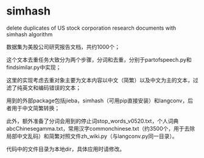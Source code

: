 # simhash
delete duplicates of US stock corporation research documents with simhash algorithm

数据集为美股公司研究报告文档，共约1000个；

这个文本去重任务大致分为两个步骤，分词和去重，分别于partofspeech.py和findsimilar.py中实现；

这里的实现考虑去重对象主要为文本内容以中文（简繁）以及中文为主的文本，过滤了纯英文和编码错误的文本；

用到的外部package包括jieba，simhash（可用pip直接安装）和langconv，后者用于中文简繁转换；

此外，额外准备了分词会用到的停止词stop_words_v0520.txt，个人词典abcChinesegamma.txt，常用汉字commonchinese.txt（约3500个，用于去除局部中文乱码）和简繁对照文件zh_wiki.py（与langconv.py同一目录）。

代码中的文件目录为本地dir，具体应用时请修改。


